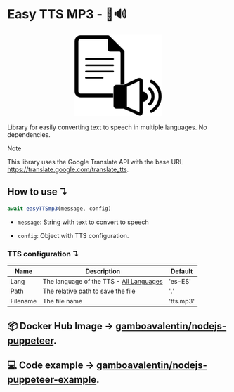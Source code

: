 # Easy TTS MP3 - 📄🔊

<div align="center">
  <img width="200"
    src="/assets/Logo2.png">
</div>

Library for easily converting text to speech in multiple languages. No dependencies.

> [!NOTE]
> This library uses the Google Translate API with the base URL https://translate.google.com/translate_tts.

## How to use ↴
```js
await easyTTSmp3(message, config)
```

- `message`: String with text to convert to speech

- `config`: Object with TTS configuration.

### TTS configuration ↴

|Name|Description|Default|
|-----|-------|-------|
|Lang|The language of the TTS - [All Languages](https://cloud.google.com/speech-to-text/docs/speech-to-text-supported-languages]) | 'es-ES' |
|Path|The relative path to save the file| '.' |
|Filename|The file name| 'tts.mp3' |

## 📦 Docker Hub Image → [gamboavalentin/nodejs-puppeteer](https://hub.docker.com/r/gamboavalentin/nodejs-puppeteer).

## 💻 Code example → [gamboavalentin/nodejs-puppeteer-example](https://github.com/gamboavalentin/nodejs-puppeteer-example).